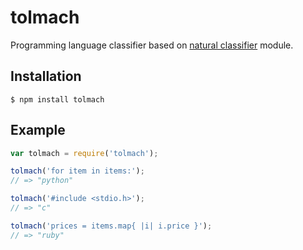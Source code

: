 # tolmach

  Programming language classifier based on [natural classifier](https://github.com/NaturalNode/natural) module.

## Installation

    $ npm install tolmach

## Example

```js
var tolmach = require('tolmach');

tolmach('for item in items:');
// => "python"

tolmach('#include <stdio.h>');
// => "c"

tolmach('prices = items.map{ |i| i.price }');
// => "ruby"
```
